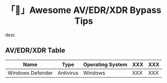 <h1 align="center">「👾」Awesome AV/EDR/XDR Bypass Tips</h1>

desc

## AV/EDR/XDR Table

| Name | Type | Operating System | XXX | XXX |
| ----------- | ----------- | ----------- | ----------- | ----------- |
| Windows Defender | Antivirus | Windows | XXX | XXX |
